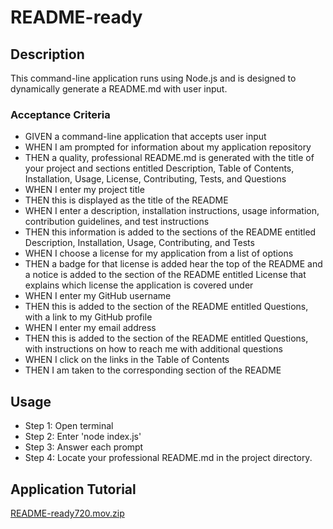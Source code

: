 # README-ready

## Description
This command-line application runs using Node.js and is designed to dynamically generate a README.md with user input. 

### Acceptance Criteria
* GIVEN a command-line application that accepts user input
* WHEN I am prompted for information about my application repository
* THEN a quality, professional README.md is generated with the title of your project and sections entitled Description, Table of Contents, Installation, Usage, License, Contributing, Tests, and Questions
* WHEN I enter my project title
* THEN this is displayed as the title of the README
* WHEN I enter a description, installation instructions, usage information, contribution guidelines, and test instructions
* THEN this information is added to the sections of the README entitled Description, Installation, Usage, Contributing, and Tests
* WHEN I choose a license for my application from a list of options
* THEN a badge for that license is added hear the top of the README and a notice is added to the section of the README entitled License that explains which license the application is covered under
* WHEN I enter my GitHub username
* THEN this is added to the section of the README entitled Questions, with a link to my GitHub profile
* WHEN I enter my email address
* THEN this is added to the section of the README entitled Questions, with instructions on how to reach me with additional questions
* WHEN I click on the links in the Table of Contents
* THEN I am taken to the corresponding section of the README

## Usage
* Step 1: Open terminal 
* Step 2: Enter 'node index.js' 
* Step 3: Answer each prompt
* Step 4: Locate your professional README.md in the project directory. 

## Application Tutorial 
[README-ready720.mov.zip](https://github.com/janellephalon/README-ready/files/8119947/README-ready720.mov.zip)
